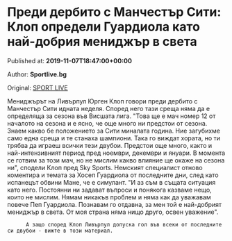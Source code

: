 
# Преди дербито с Манчестър Сити: Клоп определи Гуардиола като най-добрия мениджър в света

Published at: **2019-11-07T18:47:00+00:00**

Author: **Sportlive.bg**

Original: [SPORT LIVE](https://www.sportlive.bg/worldfootball/england/predi-derbito-s-manchestyr-siti-klop-opredeli-guardiola-kato-naj-dobriq-menidzhyr-v-sveta-1404066.html)

Мениджърът на Ливърпул Юрген Клоп говори преди дербито с Манчестър Сити идната неделя. Според него тази среща няма да е определяща за сезона във Висшата лига.
"Това ще е мач номер 12 от началото на сезона и е ясно, че още много ни предстои от сезона. Знаем какво бе положението за Сити миналата година. Ние загубихме само една среща и те станаха шампиони. Така го виждат хората, но ти трябва да играеш всички тези двубои. Предстои още много, както и най-интензивният период пред ноември, декември и януари. В момента се готвим за този мач, но не мислим какво влияние ще окаже на сезона ни", сподели Клоп пред Sky Sports.
Немският специалист отново коментира и темата за Хосеп Гуардиола от последните дни, след като испанецът обвини Мане, че е симулант. "И аз съм в същата ситуация като него. Постоянни ни задават въпроси и понякога казваме нещо, които не мислим. Нямам никакъв проблем и няма как да уважавам повече Пеп Гуардиола. Познавам го отдавна, за мен той е най-добрият мениджър в света. От моя страна няма нищо друго, освен уважение".

        
          А защо според Клоп Ливърпул допуска гол във всеки от последните си двубои - вижте в този материал.
        
      

